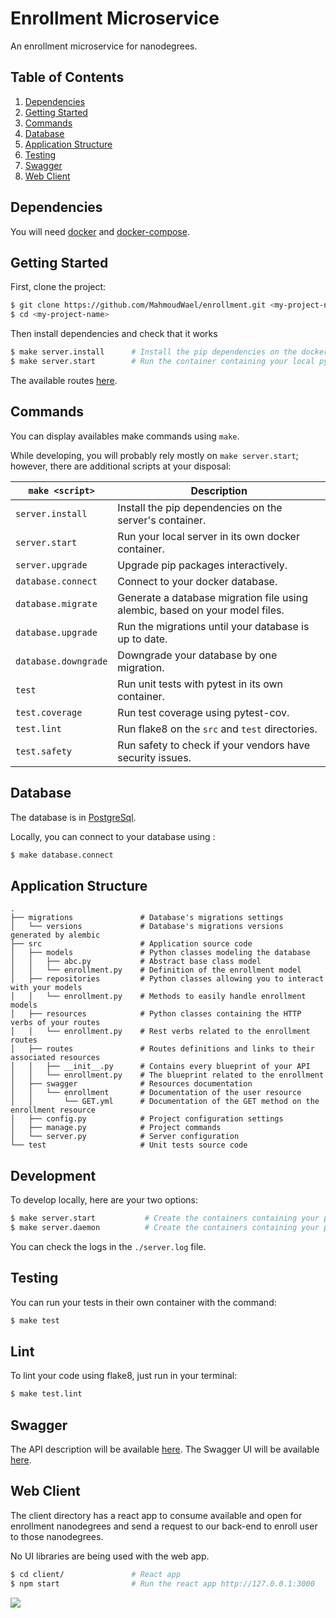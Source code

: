# Enrollment Microservice

An enrollment microservice for nanodegrees.


## Table of Contents

1. [Dependencies](#dependencies)
1. [Getting Started](#getting-started)
1. [Commands](#commands)
1. [Database](#database)
1. [Application Structure](#application-structure)
1. [Testing](#testing)
1. [Swagger](#swagger)
1. [Web Client](#web-client)

## Dependencies

You will need [docker](https://docs.docker.com/engine/installation/) and [docker-compose](https://docs.docker.com/compose/install/).

## Getting Started

First, clone the project:

```bash
$ git clone https://github.com/MahmoudWael/enrollment.git <my-project-name>
$ cd <my-project-name>
```

Then install dependencies and check that it works

```bash
$ make server.install      # Install the pip dependencies on the docker container
$ make server.start        # Run the container containing your local python server
```

The available routes [here](http://127.0.0.1:5000/spec).

## Commands

You can display availables make commands using `make`.

While developing, you will probably rely mostly on `make server.start`; however, there are additional scripts at your disposal:

| `make <script>`      | Description                                                                  |
| -------------------- | ---------------------------------------------------------------------------- |
| `server.install`     | Install the pip dependencies on the server's container.                      |
| `server.start`       | Run your local server in its own docker container.                           |
| `server.upgrade`     | Upgrade pip packages interactively.                                          |
| `database.connect`   | Connect to your docker database.                                             |
| `database.migrate`   | Generate a database migration file using alembic, based on your model files. |
| `database.upgrade`   | Run the migrations until your database is up to date.                        |
| `database.downgrade` | Downgrade your database by one migration.                                    |
| `test`               | Run unit tests with pytest in its own container.                             |
| `test.coverage`      | Run test coverage using pytest-cov.                                          |
| `test.lint`          | Run flake8 on the `src` and `test` directories.                              |
| `test.safety`        | Run safety to check if your vendors have security issues.                    |
                                   

## Database

The database is in [PostgreSql](https://www.postgresql.org/).

Locally, you can connect to your database using :

```bash
$ make database.connect
```



## Application Structure


```
.
├── migrations               # Database's migrations settings
│   └── versions             # Database's migrations versions generated by alembic
├── src                      # Application source code
│   ├── models               # Python classes modeling the database
│   │   ├── abc.py           # Abstract base class model
│   │   └── enrollment.py    # Definition of the enrollment model
│   ├── repositories         # Python classes allowing you to interact with your models
│   │   └── enrollment.py    # Methods to easily handle enrollment models
│   ├── resources            # Python classes containing the HTTP verbs of your routes
│   │   └── enrollment.py    # Rest verbs related to the enrollment routes
│   ├── routes               # Routes definitions and links to their associated resources
│   │   ├── __init__.py      # Contains every blueprint of your API
│   │   └── enrollment.py    # The blueprint related to the enrollment
│   ├── swagger              # Resources documentation
│   │   └── enrollment       # Documentation of the user resource
│   │       └── GET.yml      # Documentation of the GET method on the enrollment resource
│   ├── config.py            # Project configuration settings
│   ├── manage.py            # Project commands
│   └── server.py            # Server configuration
└── test                     # Unit tests source code
```

## Development

To develop locally, here are your two options:

```bash
$ make server.start           # Create the containers containing your python server in your terminal
$ make server.daemon          # Create the containers containing your python server as a daemon
```
You can check the logs in the `./server.log` file.

## Testing

You can run your tests in their own container with the command:

```bash
$ make test
```

## Lint

To lint your code using flake8, just run in your terminal:

```bash
$ make test.lint
```

## Swagger

The API description will be available [here](http://127.0.0.1:5000/spec).
The Swagger UI will be available [here](http://127.0.0.1:5000/apidocs/).

## Web Client

The client directory has a react app to consume available and open for enrollment nanodegrees and send a request to our back-end to enroll user to
those nanodegrees.

No UI libraries are being used with the web app.

```bash
$ cd client/               # React app
$ npm start                # Run the react app http://127.0.0.1:3000
```


![](https://media.giphy.com/media/MEvcqlB1dpfCq6r6TX/giphy.gif)
